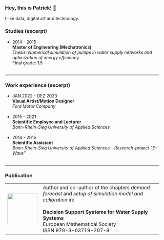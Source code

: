 ### Hey, this is Patrick! 👋
I like data, digital art and technology.


### Studies (excerpt)
- 2014 - 2015<br>
  **Master of Engineering (Mechatronics)**<br>
  *Thesis: Numerical simulation of pumps in water supply networks and optimization of energy efficiency*<br>
  Final grade: 1.5<br>
  <br>
  
<hr>

### Work experience (excerpt)
- JAN 2022 - DEZ 2023<br>
  **Visual Artist/Motion Designer**<br>
  *Ford Motor Company*<br>
  <br>
- 2015 - 2021<br>
  **Scientific Employee and Lecturer**<br>
  *Bonn-Rhein-Sieg University of Applied Sciences*<br>
  <br>
- 2014 - 2015<br>
  **Scientific Assistant**<br>
  *Bonn-Rhein-Sieg University of Applied Sciences - Research-project "E-Wave"*<br>
  <br>

<hr>

### Publication
<table>
  <tr>
    <td>
      <a href="https://ems.press/books/esiam/179">
      <img src="https://ems.press/_next/image?url=https%3A%2F%2Fcontent.ems.press%2Fassets%2Fpublic%2Fimages%2Fbooks%2Fcover-179.jpg&w=640&q=90" width = 100>
      </a>
    </td>
    <td>
      Author and co-author of the chapters <i>demand forecast</i> and <i>setup of simulation model and calibration</i> in:<br>
      <br>
      <b>Decision Support Systems for Water Supply Systems</b><br>
      European Mathematical Society<br>
      ISBN 978-3-03719-207-8<br>
    </td>
  </tr>
</table>

<!--
**irnscvngr/irnscvngr** is a ✨ _special_ ✨ repository because its `README.md` (this file) appears on your GitHub profile.

Here are some ideas to get you started:

- 🔭 I’m currently working on ...
- 🌱 I’m currently learning ...
- 👯 I’m looking to collaborate on ...
- 🤔 I’m looking for help with ...
- 💬 Ask me about ...
- 📫 How to reach me: ...
- 😄 Pronouns: ...
- ⚡ Fun fact: ...
-->
